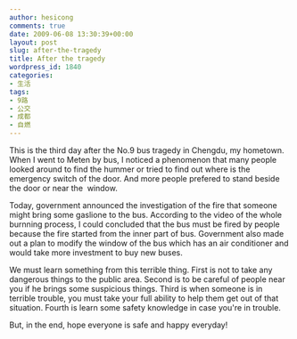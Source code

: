 ```yaml
---
author: hesicong
comments: true
date: 2009-06-08 13:30:39+00:00
layout: post
slug: after-the-tragedy
title: After the tragedy
wordpress_id: 1840
categories:
- 生活
tags:
- 9路
- 公交
- 成都
- 自燃
---
```


This is the third day after the No.9 bus tragedy in Chengdu, my hometown. When I went to Meten by bus, I noticed a phenomenon that many people looked around to find the hummer or tried to find out where is the emergency switch of the door. And more people prefered to stand beside the door or near the  window.

Today, government announced the investigation of the fire that someone might bring some gaslione to the bus. According to the video of the whole burnning process, I could concluded that the bus must be fired by people because the fire started from the inner part of bus. Government also made out a plan to modify the window of the bus which has an air conditioner and would take more investment to buy new buses.

We must learn something from this terrible thing. First is not to take any dangerous things to the public area. Second is to be careful of people near you if he brings some suspicious things. Third is when someone is in terrible trouble, you must take your full ability to help them get out of that situation. Fourth is learn some safety knowledge in case you're in trouble.

But, in the end, hope everyone is safe and happy everyday!
